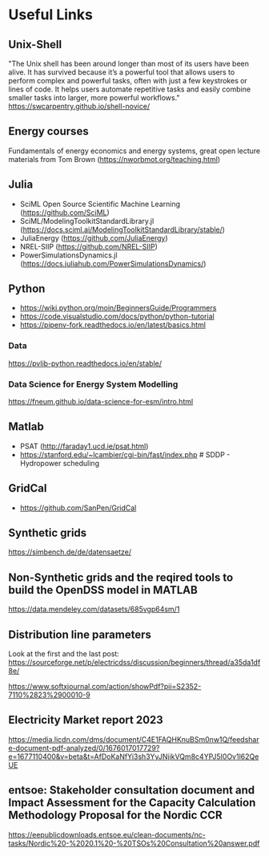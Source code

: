 # Useful Links

## Unix-Shell
"The Unix shell has been around longer than most of its users have been alive. It has survived because it’s a powerful tool that allows users to perform complex and powerful tasks, often with just a few keystrokes or lines of code. It helps users automate repetitive tasks and easily combine smaller tasks into larger, more powerful workflows."
https://swcarpentry.github.io/shell-novice/

## Energy courses
Fundamentals of energy economics and energy systems, great open lecture materials from Tom Brown (https://nworbmot.org/teaching.html)

## Julia
- SciML Open Source Scientific Machine Learning (https://github.com/SciML)
- SciML/ModelingToolkitStandardLibrary.jl (https://docs.sciml.ai/ModelingToolkitStandardLibrary/stable/)
- JuliaEnergy (https://github.com/JuliaEnergy)
- NREL-SIIP (https://github.com/NREL-SIIP)
- PowerSimulationsDynamics.jl  (https://docs.juliahub.com/PowerSimulationsDynamics/)

## Python
- https://wiki.python.org/moin/BeginnersGuide/Programmers
- https://code.visualstudio.com/docs/python/python-tutorial
- https://pipenv-fork.readthedocs.io/en/latest/basics.html

### Data
https://pvlib-python.readthedocs.io/en/stable/

### Data Science for Energy System Modelling
https://fneum.github.io/data-science-for-esm/intro.html

## Matlab
- PSAT (http://faraday1.ucd.ie/psat.html)
- https://stanford.edu/~lcambier/cgi-bin/fast/index.php    # SDDP - Hydropower scheduling


## GridCal
- https://github.com/SanPen/GridCal

## Synthetic grids
https://simbench.de/de/datensaetze/

## Non-Synthetic grids and the reqired tools to build the OpenDSS model in MATLAB
https://data.mendeley.com/datasets/685vgp64sm/1


## Distribution line parameters
Look at the first and the last post:
https://sourceforge.net/p/electricdss/discussion/beginners/thread/a35da1df8e/

https://www.softxjournal.com/action/showPdf?pii=S2352-7110%2823%2900010-9

## Electricity Market report 2023
https://media.licdn.com/dms/document/C4E1FAQHKnuBSm0nw1Q/feedshare-document-pdf-analyzed/0/1676017017729?e=1677110400&v=beta&t=AfDoKaNfYi3sh3YyJNjikVQm8c4YPJ5I0Ov1l62QeUE

## entsoe: Stakeholder consultation document and Impact Assessment for the Capacity Calculation Methodology Proposal for the Nordic CCR 
https://eepublicdownloads.entsoe.eu/clean-documents/nc-tasks/Nordic%20-%2020.1%20-%20TSOs%20Consultation%20answer.pdf
